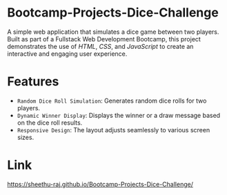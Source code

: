 # Bootcamp-Projects-Dice-Challenge

A simple web application that simulates a dice game between two players. Built as part of a Fullstack Web Development Bootcamp, this project demonstrates the use of *HTML*, *CSS*, and *JavaScript* to create an interactive and engaging user experience.

# Features

- `Random Dice Roll Simulation`: Generates random dice rolls for two players.
- `Dynamic Winner Display`: Displays the winner or a draw message based on the dice roll results.
- `Responsive Design`: The layout adjusts seamlessly to various screen sizes.

# Link

https://sheethu-raj.github.io/Bootcamp-Projects-Dice-Challenge/
